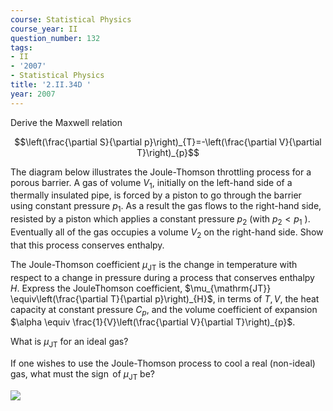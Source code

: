 ```yaml
---
course: Statistical Physics
course_year: II
question_number: 132
tags:
- II
- '2007'
- Statistical Physics
title: '2.II.34D '
year: 2007
---
```



Derive the Maxwell relation

$$\left(\frac{\partial S}{\partial p}\right)_{T}=-\left(\frac{\partial V}{\partial T}\right)_{p}$$

The diagram below illustrates the Joule-Thomson throttling process for a porous barrier. A gas of volume $V_{1}$, initially on the left-hand side of a thermally insulated pipe, is forced by a piston to go through the barrier using constant pressure $p_{1}$. As a result the gas flows to the right-hand side, resisted by a piston which applies a constant pressure $p_{2}$ (with $p_{2}<p_{1}$ ). Eventually all of the gas occupies a volume $V_{2}$ on the right-hand side. Show that this process conserves enthalpy.

The Joule-Thomson coefficient $\mu_{\mathrm{JT}}$ is the change in temperature with respect to a change in pressure during a process that conserves enthalpy $H$. Express the JouleThomson coefficient, $\mu_{\mathrm{JT}} \equiv\left(\frac{\partial T}{\partial p}\right)_{H}$, in terms of $T, V$, the heat capacity at constant pressure $C_{p}$, and the volume coefficient of expansion $\alpha \equiv \frac{1}{V}\left(\frac{\partial V}{\partial T}\right)_{p}$.

What is $\mu_{\mathrm{JT}}$ for an ideal gas?

If one wishes to use the Joule-Thomson process to cool a real (non-ideal) gas, what must the $\operatorname{sign}$ of $\mu_{\mathrm{JT}}$ be?

![](https://cdn.mathpix.com/cropped/2022_04_28_89a49a8bb13837fc7cb6g-77.jpg?height=424&width=747&top_left_y=888&top_left_x=208)